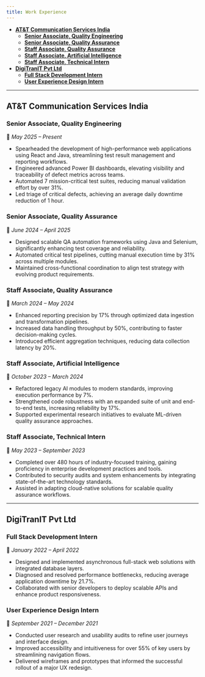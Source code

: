 ```yaml
---
title: Work Experience
---
```


<!--
This website is only meant to showcase the work and and skills of the author,
on a professional level. It also has a blog, containing the author's observations
and opinions on various topics. The views expressed are the author's own.
Copyright (C) 2025  T L Naparajith

This program is free software: you can redistribute it and/or modify
it under the terms of the GNU Affero General Public License Version 3 as published
by the Free Software Foundation.

This program is distributed in the hope that it will be useful,
but WITHOUT ANY WARRANTY; without even the implied warranty of
MERCHANTABILITY or FITNESS FOR A PARTICULAR PURPOSE.  See the
GNU Affero General Public License for more details.

You should have received a copy of the GNU Affero General Public License
along with this program.  If not, see <https://www.gnu.org/licenses/agpl-3.0.txt>.

Contact me through electronic mail: <naparajith@duck.com>
-->

<!--toc:start-->

- [**AT&T Communication Services India**](#att-communication-services-india)
    - [**Senior Associate, Quality Engineering**](#senior-associate-quality-engineering)
    - [**Senior Associate, Quality Assurance**](#senior-associate-quality-assurance)
    - [**Staff Associate, Quality Assurance**](#staff-associate-quality-assurance)
    - [**Staff Associate, Artificial Intelligence**](#staff-associate-artificial-intelligence)
    - [**Staff Associate, Technical Intern**](#staff-associate-technical-intern)
- [**DigiTranIT Pvt Ltd**](#digitranit-pvt-ltd)
    - [**Full Stack Development Intern**](#full-stack-development-intern)
    - [**User Experience Design Intern**](#user-experience-design-intern)
        <!--toc:end-->

---

## **AT&T Communication Services India**

### **Senior Associate, Quality Engineering**

📅 _May 2025 – Present_

- Spearheaded the development of high-performance web applications using React
  and Java, streamlining test result management and reporting workflows.
- Engineered advanced Power BI dashboards, elevating visibility and traceability
  of defect metrics across teams.
- Automated 7 mission-critical test suites, reducing manual validation effort by
  over 31%.
- Led triage of critical defects, achieving an average daily downtime reduction
  of 1 hour.

### **Senior Associate, Quality Assurance**

📅 _June 2024 – April 2025_

- Designed scalable QA automation frameworks using Java and Selenium,
  significantly enhancing test coverage and reliability.
- Automated critical test pipelines, cutting manual execution time by 31% across
  multiple modules.
- Maintained cross-functional coordination to align test strategy with evolving
  product requirements.

### **Staff Associate, Quality Assurance**

📅 _March 2024 – May 2024_

- Enhanced reporting precision by 17% through optimized data ingestion and
  transformation pipelines.
- Increased data handling throughput by 50%, contributing to faster
  decision-making cycles.
- Introduced efficient aggregation techniques, reducing data collection latency
  by 20%.

### **Staff Associate, Artificial Intelligence**

📅 _October 2023 – March 2024_

- Refactored legacy AI modules to modern standards, improving execution
  performance by 7%.
- Strengthened code robustness with an expanded suite of unit and end-to-end
  tests, increasing reliability by 17%.
- Supported experimental research initiatives to evaluate ML-driven quality
  assurance approaches.

### **Staff Associate, Technical Intern**

📅 _May 2023 – September 2023_

- Completed over 480 hours of industry-focused training, gaining proficiency in
  enterprise development practices and tools.
- Contributed to security audits and system enhancements by integrating
  state-of-the-art technology standards.
- Assisted in adapting cloud-native solutions for scalable quality assurance
  workflows.

---

## **DigiTranIT Pvt Ltd**

### **Full Stack Development Intern**

📅 _January 2022 – April 2022_

- Designed and implemented asynchronous full-stack web solutions with integrated
  database layers.
- Diagnosed and resolved performance bottlenecks, reducing average application
  downtime by 21.7%.
- Collaborated with senior developers to deploy scalable APIs and enhance
  product responsiveness.

### **User Experience Design Intern**

📅 _September 2021 – December 2021_

- Conducted user research and usability audits to refine user journeys and
  interface design.
- Improved accessibility and intuitiveness for over 55% of key users by
  streamlining navigation flows.
- Delivered wireframes and prototypes that informed the successful rollout of a
  major UX redesign.
